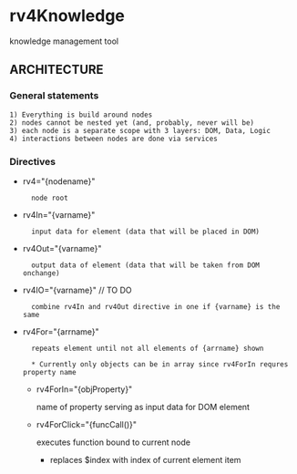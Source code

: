 # rv4Knowledge
knowledge management tool

## ARCHITECTURE
### General statements
    1) Everything is build around nodes
    2) nodes cannot be nested yet (and, probably, never will be)
    3) each node is a separate scope with 3 layers: DOM, Data, Logic
    4) interactions between nodes are done via services

### Directives
* rv4="{nodename}"
    
        node root

* rv4In="{varname}" 

        input data for element (data that will be placed in DOM)

* rv4Out="{varname}" 

        output data of element (data that will be taken from DOM onchange)

* rv4IO="{varname}"  // TO DO

        combine rv4In and rv4Out directive in one if {varname} is the same

* rv4For="{arrname}"

        repeats element until not all elements of {arrname} shown
        
        * Currently only objects can be in array since rv4ForIn requres property name

    * rv4ForIn="{objProperty}"

        name of property serving as input data for DOM element

    * rv4ForClick="{funcCall()}"

        executes function bound to current node

        * replaces $index with index of current element item


